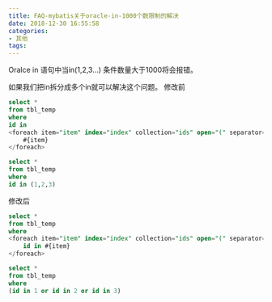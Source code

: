 ```yaml
---
title: FAQ-mybatis关于oracle-in-1000个数限制的解决
date: 2018-12-30 16:55:58
categories:
- 其他
tags:
---
```

Oralce in 语句中当in(1,2,3...) 条件数量大于1000将会报错。

如果我们把in拆分成多个in就可以解决这个问题。
修改前


```sql
select *
from tbl_temp
where
id in
<foreach item="item" index="index" collection="ids" open="(" separator="," close=")">
	#{item}
</foreach>
```

```sql
select *
from tbl_temp
where
id in (1,2,3)
```

修改后

```sql
select *
from tbl_temp
where
<foreach item="item" index="index" collection="ids" open="(" separator="or" close=")">
	id in #{item}
</foreach>
```
```sql
select *
from tbl_temp
where
(id in 1 or id in 2 or id in 3)
```


